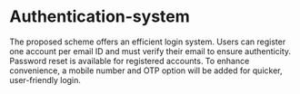 # Authentication-system


The proposed scheme offers an efficient login system. Users can register one account per email ID and must verify their email to ensure authenticity. Password reset is available for registered accounts. To enhance convenience, a mobile number and OTP option will be added for quicker, user-friendly login.
